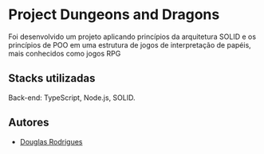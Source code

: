 

# Project Dungeons and Dragons

Foi desenvolvido um projeto aplicando princípios da arquitetura SOLID e os princípios de POO em uma estrutura de jogos de interpretação de papéis, mais conhecidos como jogos RPG 


## Stacks utilizadas

Back-end: TypeScript, Node.js, SOLID.


## Autores

- [Douglas Rodrigues](https://github.com/Douglas-S-Rodrigues)
